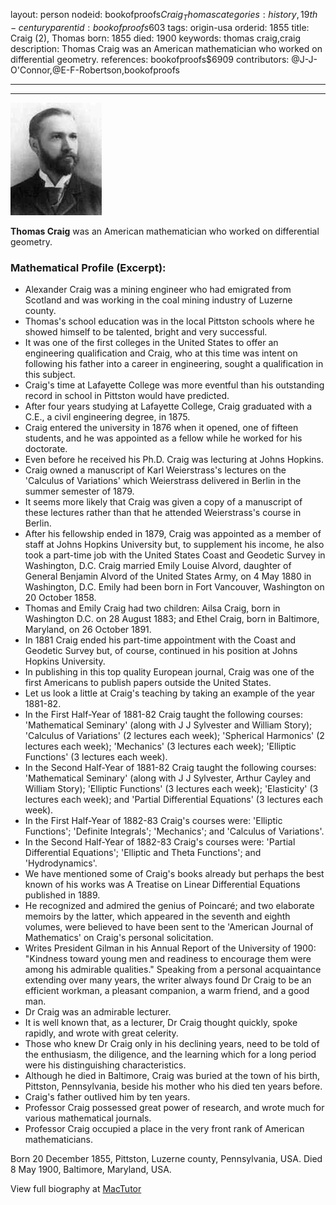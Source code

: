 layout: person
nodeid: bookofproofs$Craig_Thomas
categories: history,19th-century
parentid: bookofproofs$603
tags: origin-usa
orderid: 1855
title: Craig (2), Thomas
born: 1855
died: 1900
keywords: thomas craig,craig
description: Thomas Craig was an American mathematician who worked on differential geometry.
references: bookofproofs$6909
contributors: @J-J-O'Connor,@E-F-Robertson,bookofproofs

---



---

![Craig_Thomas.jpg](https://github.com/bookofproofs/bookofproofs.github.io/blob/main/_sources/_assets/images/portraits/Craig_Thomas.jpg?raw=true)

**Thomas Craig** was an American mathematician who worked on differential geometry.

### Mathematical Profile (Excerpt):
* Alexander Craig was a mining engineer who had emigrated from Scotland and was working in the coal mining industry of Luzerne county.
* Thomas's school education was in the local Pittston schools where he showed himself to be talented, bright and very successful.
* It was one of the first colleges in the United States to offer an engineering qualification and Craig, who at this time was intent on following his father into a career in engineering, sought a qualification in this subject.
* Craig's time at Lafayette College was more eventful than his outstanding record in school in Pittston would have predicted.
* After four years studying at Lafayette College, Craig graduated with a C.E., a civil engineering degree, in 1875.
* Craig entered the university in 1876 when it opened, one of fifteen students, and he was appointed as a fellow while he worked for his doctorate.
* Even before he received his Ph.D. Craig was lecturing at Johns Hopkins.
* Craig owned a manuscript of Karl Weierstrass's lectures on the 'Calculus of Variations' which Weierstrass delivered in Berlin in the summer semester of 1879.
* It seems more likely that Craig was given a copy of a manuscript of these lectures rather than that he attended Weierstrass's course in Berlin.
* After his fellowship ended in 1879, Craig was appointed as a member of staff at Johns Hopkins University but, to supplement his income, he also took a part-time job with the United States Coast and Geodetic Survey in Washington, D.C. Craig married Emily Louise Alvord, daughter of General Benjamin Alvord of the United States Army, on 4 May 1880 in Washington, D.C. Emily had been born in Fort Vancouver, Washington on 20 October 1858.
* Thomas and Emily Craig had two children: Ailsa Craig, born in Washington D.C. on 28 August 1883; and Ethel Craig, born in Baltimore, Maryland, on 26 October 1891.
* In 1881 Craig ended his part-time appointment with the Coast and Geodetic Survey but, of course, continued in his position at Johns Hopkins University.
* In publishing in this top quality European journal, Craig was one of the first Americans to publish papers outside the United States.
* Let us look a little at Craig's teaching by taking an example of the year 1881-82.
* In the First Half-Year of 1881-82 Craig taught the following courses: 'Mathematical Seminary' (along with J J Sylvester and William Story); 'Calculus of Variations' (2 lectures each week); 'Spherical Harmonics' (2 lectures each week); 'Mechanics' (3 lectures each week); 'Elliptic Functions' (3 lectures each week).
* In the Second Half-Year of 1881-82 Craig taught the following courses: 'Mathematical Seminary' (along with J J Sylvester, Arthur Cayley and William Story); 'Elliptic Functions' (3 lectures each week); 'Elasticity' (3 lectures each week); and 'Partial Differential Equations' (3 lectures each week).
* In the First Half-Year of 1882-83 Craig's courses were: 'Elliptic Functions'; 'Definite Integrals'; 'Mechanics'; and 'Calculus of Variations'.
* In the Second Half-Year of 1882-83 Craig's courses were: 'Partial Differential Equations'; 'Elliptic and Theta Functions'; and 'Hydrodynamics'.
* We have mentioned some of Craig's books already but perhaps the best known of his works was A Treatise on Linear Differential Equations published in 1889.
* He recognized and admired the genius of Poincaré; and two elaborate memoirs by the latter, which appeared in the seventh and eighth volumes, were believed to have been sent to the 'American Journal of Mathematics' on Craig's personal solicitation.
* Writes President Gilman in his Annual Report of the University of 1900: "Kindness toward young men and readiness to encourage them were among his admirable qualities." Speaking from a personal acquaintance extending over many years, the writer always found Dr Craig to be an efficient workman, a pleasant companion, a warm friend, and a good man.
* Dr Craig was an admirable lecturer.
* It is well known that, as a lecturer, Dr Craig thought quickly, spoke rapidly, and wrote with great celerity.
* Those who knew Dr Craig only in his declining years, need to be told of the enthusiasm, the diligence, and the learning which for a long period were his distinguishing characteristics.
* Although he died in Baltimore, Craig was buried at the town of his birth, Pittston, Pennsylvania, beside his mother who his died ten years before.
* Craig's father outlived him by ten years.
* Professor Craig possessed great power of research, and wrote much for various mathematical journals.
* Professor Craig occupied a place in the very front rank of American mathematicians.

Born 20 December 1855, Pittston, Luzerne county, Pennsylvania, USA. Died 8 May 1900, Baltimore, Maryland, USA.

View full biography at [MacTutor](https://mathshistory.st-andrews.ac.uk/Biographies/Craig_Thomas/)
